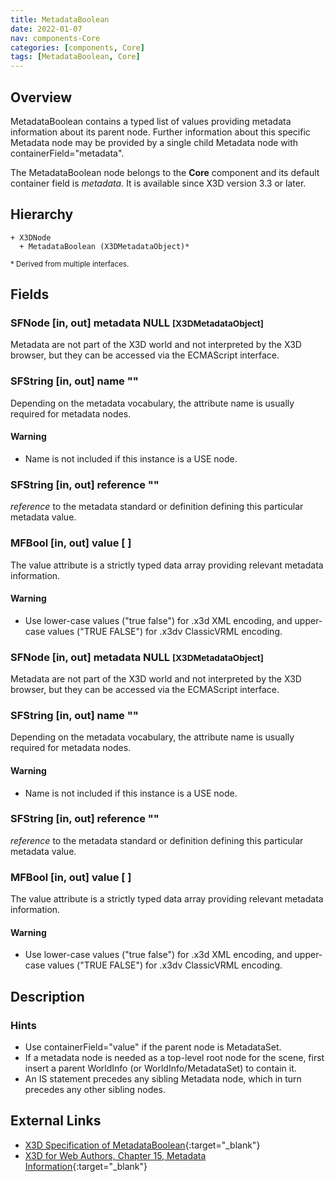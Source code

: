 ```yaml
---
title: MetadataBoolean
date: 2022-01-07
nav: components-Core
categories: [components, Core]
tags: [MetadataBoolean, Core]
---
```

<style>
.post h3 {
  word-spacing: 0.2em;
}
</style>

## Overview

MetadataBoolean contains a typed list of values providing metadata information about its parent node. Further information about this specific Metadata node may be provided by a single child Metadata node with containerField="metadata".

The MetadataBoolean node belongs to the **Core** component and its default container field is *metadata.* It is available since X3D version 3.3 or later.

## Hierarchy

```
+ X3DNode
  + MetadataBoolean (X3DMetadataObject)*
```

<small>\* Derived from multiple interfaces.</small>

## Fields

### SFNode [in, out] **metadata** NULL <small>[X3DMetadataObject]</small>

Metadata are not part of the X3D world and not interpreted by the X3D browser, but they can be accessed via the ECMAScript interface.

### SFString [in, out] **name** ""

Depending on the metadata vocabulary, the attribute name is usually required for metadata nodes.

#### Warning

- Name is not included if this instance is a USE node.

### SFString [in, out] **reference** ""

*reference* to the metadata standard or definition defining this particular metadata value.

### MFBool [in, out] **value** [ ]

The value attribute is a strictly typed data array providing relevant metadata information.

#### Warning

- Use lower-case values ("true false") for .x3d XML encoding, and upper-case values ("TRUE FALSE") for .x3dv ClassicVRML encoding.

### SFNode [in, out] **metadata** NULL <small>[X3DMetadataObject]</small>

Metadata are not part of the X3D world and not interpreted by the X3D browser, but they can be accessed via the ECMAScript interface.

### SFString [in, out] **name** ""

Depending on the metadata vocabulary, the attribute name is usually required for metadata nodes.

#### Warning

- Name is not included if this instance is a USE node.

### SFString [in, out] **reference** ""

*reference* to the metadata standard or definition defining this particular metadata value.

### MFBool [in, out] **value** [ ]

The value attribute is a strictly typed data array providing relevant metadata information.

#### Warning

- Use lower-case values ("true false") for .x3d XML encoding, and upper-case values ("TRUE FALSE") for .x3dv ClassicVRML encoding.

## Description

### Hints

- Use containerField="value" if the parent node is MetadataSet.
- If a metadata node is needed as a top-level root node for the scene, first insert a parent WorldInfo (or WorldInfo/MetadataSet) to contain it.
- An IS statement precedes any sibling Metadata node, which in turn precedes any other sibling nodes.

## External Links

- [X3D Specification of MetadataBoolean](https://www.web3d.org/documents/specifications/19775-1/V4.0/Part01/components/core.html#MetadataBoolean){:target="_blank"}
- [X3D for Web Authors, Chapter 15, Metadata Information](https://x3dgraphics.com/examples/X3dForWebAuthors/Chapter15-Metadata/Chapter15-MetadataInformation.html){:target="_blank"}
